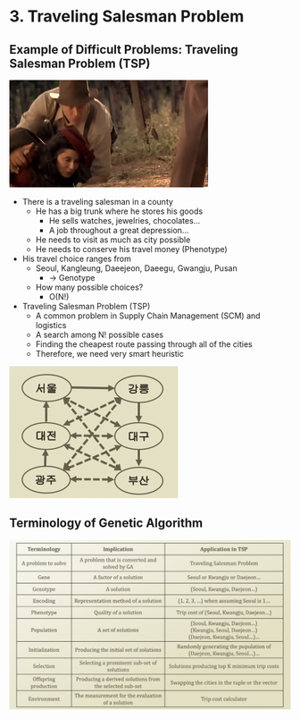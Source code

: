 # 3. Traveling Salesman Problem

## Example of Difficult Problems: Traveling Salesman Problem \(TSP\)

![](.gitbook/assets/image%20%281%29.png)

* There is a traveling salesman in a county
  * He has a big trunk where he stores his goods
    * He sells watches, jewelries, chocolates...
    * A job throughout a great depression...
  * He needs to visit as much as city possible
  * He needs to conserve his travel money \(Phenotype\)
* His travel choice ranges from
  * Seoul, Kangleung, Daeejeon, Daeegu, Gwangju, Pusan
    * → Genotype
  * How many possible choices?
    * O\(N!\)
* Traveling Salesman Problem \(TSP\)
  * A common problem in Supply Chain Management \(SCM\) and logistics
  * A search among N! possible cases
  * Finding the cheapest route passing through all of the cities
  * Therefore, we need very smart heuristic

![](.gitbook/assets/2019-12-26-4.06.18.png)

## Terminology of Genetic Algorithm

![](.gitbook/assets/2019-12-26-4.14.45.png)



